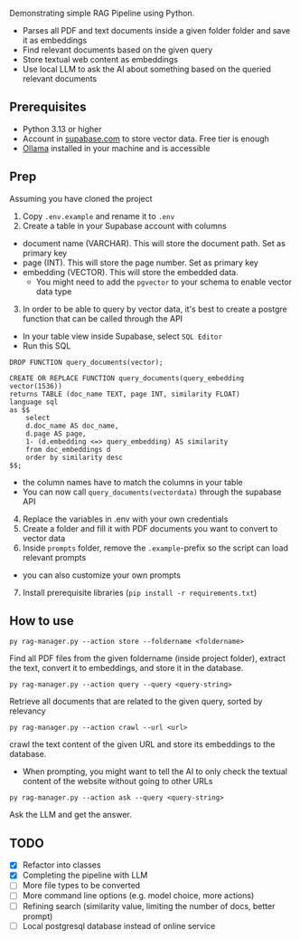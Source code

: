 Demonstrating simple RAG Pipeline using Python.

* Parses all PDF and text documents inside a given folder folder and save it as embeddings
* Find relevant documents based on the given query
* Store textual web content as embeddings
* Use local LLM to ask the AI about something based on the queried relevant documents

## Prerequisites

* Python 3.13 or higher
* Account in [supabase.com](https://supabase.com) to store vector data. Free tier is enough
* [Ollama](https://ollama.com) installed in your machine and is accessible

## Prep

Assuming you have cloned the project

1. Copy `.env.example` and rename it to `.env`
2. Create a table in your Supabase account with columns
  - document name (VARCHAR). This will store the document path. Set as primary key
  - page (INT). This will store the page number. Set as primary key
  - embedding (VECTOR). This will store the embedded data.
    - You might need to add the `pgvector` to your schema to enable vector data type
3. In order to be able to query by vector data, it's best to create a postgre function that can be called through the API
  - In your table view inside Supabase, select `SQL Editor`
  - Run this SQL
```lang=sql
DROP FUNCTION query_documents(vector);

CREATE OR REPLACE FUNCTION query_documents(query_embedding vector(1536))
returns TABLE (doc_name TEXT, page INT, similarity FLOAT)
language sql
as $$  
    select 
    d.doc_name AS doc_name,
    d.page AS page,
    1- (d.embedding <=> query_embedding) AS similarity
    from doc_embeddings d
    order by similarity desc
$$;
```
  - the column names have to match the columns in your table
  - You can now call `query_documents(vectordata)` through the supabase API
4. Replace the variables in .env with your own credentials
5. Create a folder and fill it with PDF documents you want to convert to vector data
6. Inside `prompts` folder, remove the `.example`-prefix so the script can load relevant prompts
  - you can also customize your own prompts
7. Install prerequisite libraries (`pip install -r requirements.txt`)

## How to use

```lang=bash
py rag-manager.py --action store --foldername <foldername>
```
Find all PDF files from the given foldername (inside project folder), extract the text, convert it to embeddings, and store it in the database.

```lang=bash
py rag-manager.py --action query --query <query-string>
```
Retrieve all documents that are related to the given query, sorted by relevancy

```lang=bash
py rag-manager.py --action crawl --url <url>
```
crawl the text content of the given URL and store its embeddings to the database.
- When prompting, you might want to tell the AI to only check the textual content of the website without going to other URLs

```lang=bash
py rag-manager.py --action ask --query <query-string>
```
Ask the LLM and get the answer.


## TODO

- [x] Refactor into classes
- [x] Completing the pipeline with LLM
- [ ] More file types to be converted
- [ ] More command line options (e.g. model choice, more actions)
- [ ] Refining search (similarity value, limiting the number of docs, better prompt)
- [ ] Local postgresql database instead of online service